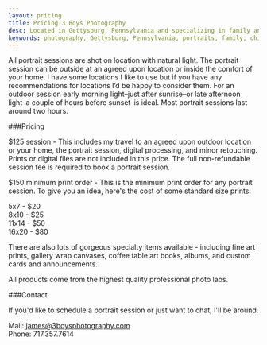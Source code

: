 ```yaml
---
layout: pricing
title: Pricing 3 Boys Photography
desc: Located in Gettysburg, Pennsylvania and specializing in family and children's portraits.
keywords: photography, Gettysburg, Pennsylvania, portraits, family, children
---
```

All portrait sessions are shot on location with natural light. The portrait session can be outside at an agreed upon location or inside the comfort of your home. I have some locations I like to use but if you have any recommendations for locations I’d be happy to consider them. For an outdoor session early morning light–just after sunrise–or late afternoon light–a couple of hours before sunset–is ideal. Most portrait sessions last around two hours. 

###Pricing

$125 session - This includes my travel to an agreed upon outdoor location or your home, the portrait session, digital processing, and minor retouching. Prints or digital files are not included in this price. The full non-refundable session fee is required to book a portrait session.

$150 minimum print order - This is the minimum print order for any portrait session. To give you an idea, here's the cost of some standard size prints:
  
5x7 - $20  
8x10 - $25  
11x14 - $50  
16x20 - $80  

There are also lots of gorgeous specialty items available - including fine art prints, gallery wrap canvases, coffee table art books, albums, and custom cards and announcements. 

All products come from the highest quality professional photo labs. 

###Contact

If you'd like to schedule a portrait session or just want to chat, I'll be around.

Mail: <james@3boysphotography.com>  
Phone: 717.357.7614
